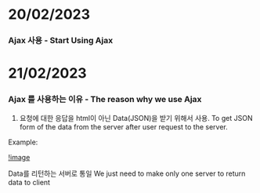 # 20/02/2023

### Ajax 사용 - Start Using Ajax


# 21/02/2023

### Ajax 를 사용하는 이유 - The reason why we use Ajax

1) 요청에 대한 응답을 html이 아닌 Data(JSON)을 받기 위해서 사용.
To get JSON form of the data from the server after user request to the server.

Example:

[!image](./AjaxReason.jpg)           
                      

Data를 리턴하는 서버로 통일
We just need to make only one server to return data to client
